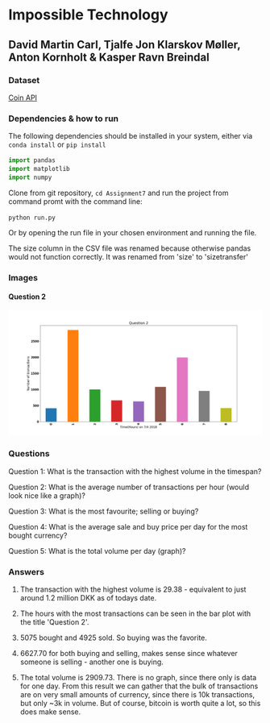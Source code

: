 ﻿# Impossible Technology

## David Martin Carl, Tjalfe Jon Klarskov Møller, Anton Kornholt & Kasper Ravn Breindal

### Dataset

[Coin API](https://www.coinapi.io/?gclid=Cj0KCQiA_JTUBRD4ARIsAL7_VeVq1VpdI3iIWcKh00m6zOVqIqf3kVKoUOblxW49gkfQIKJx5h-uiQoaAqTREALw_wcB)

### Dependencies & how to run

The following dependencies should be installed in your system, either via `conda install` or `pip install`

```python
import pandas
import matplotlib
import numpy
```

Clone from git repository, `cd Assignment7` and run the project from command promt with the command line:

`python run.py`

Or by opening the run file in your chosen environment and running the file.

The size column in the CSV file was renamed because otherwise pandas would not function correctly. It was renamed from 'size' to 'sizetransfer'

### Images

#### Question 2
![Question 2](img/question_2.png)


### Questions

Question 1: What is the transaction with the highest volume in the timespan?

Question 2: What is the average number of transactions per hour (would look nice like a graph)?

Question 3: What is the most favourite; selling or buying?

Question 4: What is the average sale and buy price per day for the most bought currency?

Question 5: What is the total volume per day (graph)?

### Answers

1. The transaction with the highest volume is 29.38 - equivalent to just around 1.2 million DKK as of todays date.

2. The hours with the most transactions can be seen in the bar plot with the title 'Question 2'.

3. 5075 bought and 4925 sold. So buying was the favorite.

4. 6627.70 for both buying and selling, makes sense since whatever someone is selling - another one is buying.

5. The total volume is 2909.73. There is no graph, since there only is data for one day. From this result we can gather that the bulk of transactions are on very small amounts of currency, since there is 10k transactions, but only ~3k in volume. But of course, bitcoin is worth quite a lot, so this does make sense.
